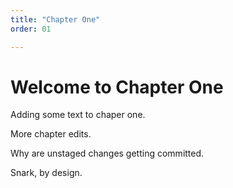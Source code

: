 ```yaml
---
title: "Chapter One"
order: 01

---
```


# Welcome to Chapter One

Adding some text to chaper one.

More chapter edits.

Why are unstaged changes getting committed.

Snark, by design.